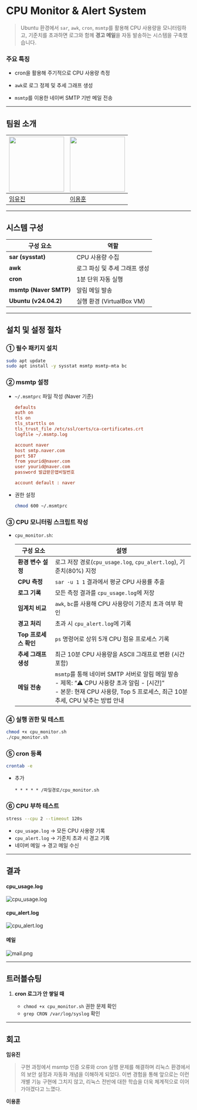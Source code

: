 # CPU Monitor & Alert System

> Ubuntu 환경에서 `sar`, `awk`, `cron`, `msmtp`를 활용해 CPU 사용량을 모니터링하고,
기준치를 초과하면 로그와 함께 **경고 메일**을 자동 발송하는 시스템을 구축했습니다.

### 주요 특징
- cron을 활용해 주기적으로 CPU 사용량 측정

- `awk`로 로그 정제 및 추세 그래프 생성

- `msmtp`를 이용한 네이버 SMTP 기반 메일 전송

---

## **팀원 소개**

| <img width="150px" src="https://avatars.githubusercontent.com/u/156065214?v=4"/> | <img width="150px" src="https://avatars.githubusercontent.com/u/56614731?v=4"/> |
| -------------------------------------------------------------------------------- | -------------------------------------------------------------------------------- |
| [임유진](https://github.com/imewuzin)                                         | [이용훈](https://github.com/dldydgns)                                         |

---

## 시스템 구성

| 구성 요소                  | 역할                    |
| ---------------------- | --------------------- |
| **sar (sysstat)**      | CPU 사용량 수집            |
| **awk**                | 로그 파싱 및 추세 그래프 생성     |
| **cron**               | 1분 단위 자동 실행           |
| **msmtp (Naver SMTP)** | 알림 메일 발송              |
| **Ubuntu (v24.04.2)**  | 실행 환경 (VirtualBox VM) |

---

 ## 설치 및 설정 절차

### ① 필수 패키지 설치

```bash
sudo apt update
sudo apt install -y sysstat msmtp msmtp-mta bc
```

### ② msmtp 설정

- `~/.msmtprc` 파일 작성 (Naver 기준)

    ```ini
    defaults
    auth on
    tls on
    tls_starttls on
    tls_trust_file /etc/ssl/certs/ca-certificates.crt
    logfile ~/.msmtp.log

    account naver
    host smtp.naver.com
    port 587
    from yourid@naver.com
    user yourid@naver.com
    password 발급받은앱비밀번호

    account default : naver
    ```

- 권한 설정

    ```bash
    chmod 600 ~/.msmtprc
    ```

### ③ CPU 모니터링 스크립트 작성

- `cpu_monitor.sh`:

    | 구성 요소           | 설명                                                                                                                                |
    | --------------- | --------------------------------------------------------------------------------------------------------------------------------- |
    | **환경 변수 설정**    | 로그 저장 경로(`cpu_usage.log`, `cpu_alert.log`), 기준치(80%) 지정                                                                           |
    | **CPU 측정**      | `sar -u 1 1` 결과에서 평균 CPU 사용률 추출                                                                                                   |
    | **로그 기록**       | 모든 측정 결과를 `cpu_usage.log`에 저장                                                                                                     |
    | **임계치 비교**      | `awk`, `bc`를 사용해 CPU 사용량이 기준치 초과 여부 확인                                                                                            |
    | **경고 처리**       | 초과 시 `cpu_alert.log`에 기록                                                                                                          |
    | **Top 프로세스 확인** | `ps` 명령어로 상위 5개 CPU 점유 프로세스 기록                                                                                                    |
    | **추세 그래프 생성**   | 최근 10분 CPU 사용량을 ASCII 그래프로 변환 (시간 포함)                                                                                             |
    | **메일 전송**       | `msmtp`를 통해 네이버 SMTP 서버로 알림 메일 발송<br> - 제목: “⚠️ CPU 사용량 초과 알림 - \[시간]”<br> - 본문: 현재 CPU 사용량, Top 5 프로세스, 최근 10분 추세, CPU 낮추는 방법 안내 |


### ④ 실행 권한 및 테스트

```bash
chmod +x cpu_monitor.sh
./cpu_monitor.sh
```

### ⑤ cron 등록

```bash
crontab -e
```

- 추가

    ```
    * * * * * /파일경로/cpu_monitor.sh
    ```


### ⑥ CPU 부하 테스트

```bash
stress --cpu 2 --timeout 120s
```

* `cpu_usage.log` → 모든 CPU 사용량 기록
* `cpu_alert.log` → 기준치 초과 시 경고 기록
* 네이버 메일 → 경고 메일 수신

---

## 결과

#### cpu_usage.log
![cpu_usage.log](./images/cpu_log.png)

#### cpu_alert.log
![cpu_alert.log](./images/cpu_alert.png)

#### 메일

![mail.png](./images/mail.png)



---

## 트러블슈팅

1. **cron 로그가 안 쌓일 때**

   * `chmod +x cpu_monitor.sh` 권한 문제 확인
   * `grep CRON /var/log/syslog` 확인


---

## 회고

**임유진**
> 구현 과정에서 msmtp 인증 오류와 cron 실행 문제를 해결하며 리눅스 환경에서의 보안 설정과 자동화 개념을 이해하게 되었다. 이번 경험을 통해 앞으로는 이런 개별 기능 구현에 그치지 않고, 리눅스 전반에 대한 학습을 더욱 체계적으로 이어가야겠다고 느꼈다.

**이용훈**
